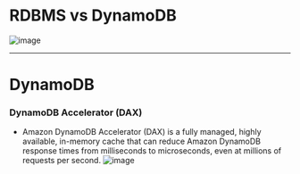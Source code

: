 # RDBMS vs DynamoDB

![image](https://user-images.githubusercontent.com/5827617/72401026-48885780-378e-11ea-9e11-7b0aa5e909e3.png)

---
# DynamoDB

### DynamoDB Accelerator (DAX)

- Amazon DynamoDB Accelerator (DAX) is a fully managed, highly available, in-memory cache that can reduce Amazon DynamoDB response times from milliseconds to microseconds, even at millions of requests per second.
![image](https://user-images.githubusercontent.com/5827617/72403563-dae02980-3795-11ea-93c7-5aa91f2bddfb.png)
